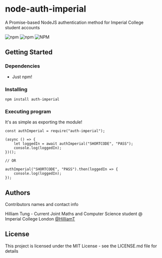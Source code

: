 # node-auth-imperial

A Promise-based NodeJS authentication method for Imperial College student accounts

![npm](https://img.shields.io/npm/v/auth-imperial)
![npm](https://img.shields.io/npm/dw/auth-imperial)
![NPM](https://img.shields.io/npm/l/auth-imperial)


## Getting Started

### Dependencies

* Just npm!

### Installing

```
npm install auth-imperial
```

### Executing program

It's as simple as exporting the module!
```
const authImperial = require("auth-imperial");

(async () => {
    let loggedIn = await authImperial("SHORTCODE", "PASS");
    console.log(loggedIn);
})();

// OR

authImperial("SHORTCODE", "PASS").then(loggedIn => {
    console.log(loggedIn);
});
```

## Authors

Contributors names and contact info

Hilliam Tung - Current Joint Maths and Computer Science student @ Imperial College London
[@HilliamT](https://github.com/HilliamT)

## License

This project is licensed under the MIT License - see the LICENSE.md file for details